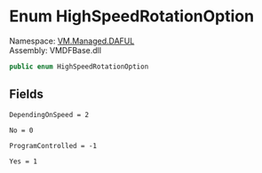 # Enum HighSpeedRotationOption

Namespace: [VM.Managed.DAFUL](VM.Managed.DAFUL.md)  
Assembly: VMDFBase.dll  

```csharp
public enum HighSpeedRotationOption
```

## Fields

`DependingOnSpeed = 2` 

`No = 0` 

`ProgramControlled = -1` 

`Yes = 1` 



